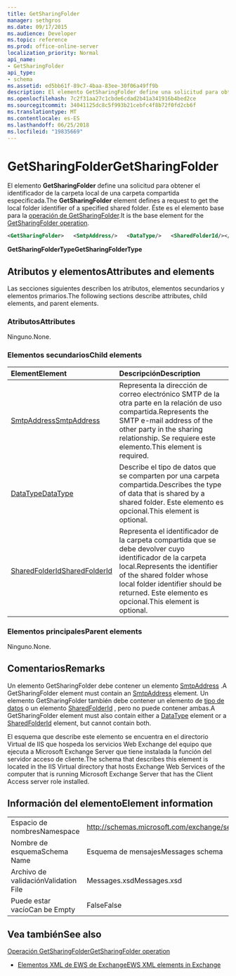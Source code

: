 ```yaml
---
title: GetSharingFolder
manager: sethgros
ms.date: 09/17/2015
ms.audience: Developer
ms.topic: reference
ms.prod: office-online-server
localization_priority: Normal
api_name:
- GetSharingFolder
api_type:
- schema
ms.assetid: ed5bb61f-89c7-4baa-83ee-30f06a49ff9b
description: El elemento GetSharingFolder define una solicitud para obtener el identificador de la carpeta local de una carpeta compartida especificada. Éste es el elemento base para la operación GetSharingFolder.
ms.openlocfilehash: 7c2f31aa27c1cbde6cdad2b41a341916b4bed2ce
ms.sourcegitcommit: 34041125dc8c5f993b21cebfc4f8b72f0fd2cb6f
ms.translationtype: MT
ms.contentlocale: es-ES
ms.lasthandoff: 06/25/2018
ms.locfileid: "19835669"
---
```

# <a name="getsharingfolder"></a><span data-ttu-id="df453-104">GetSharingFolder</span><span class="sxs-lookup"><span data-stu-id="df453-104">GetSharingFolder</span></span>

<span data-ttu-id="df453-105">El elemento **GetSharingFolder** define una solicitud para obtener el identificador de la carpeta local de una carpeta compartida especificada.</span><span class="sxs-lookup"><span data-stu-id="df453-105">The **GetSharingFolder** element defines a request to get the local folder identifier of a specified shared folder.</span></span> <span data-ttu-id="df453-106">Éste es el elemento base para la [operación de GetSharingFolder](getsharingfolder-operation.md).</span><span class="sxs-lookup"><span data-stu-id="df453-106">It is the base element for the [GetSharingFolder operation](getsharingfolder-operation.md).</span></span>
  
```xml
<GetSharingFolder>   <SmtpAddress/>   <DataType/>   <SharedFolderId/></GetSharingFolder>
```

 <span data-ttu-id="df453-107">**GetSharingFolderType**</span><span class="sxs-lookup"><span data-stu-id="df453-107">**GetSharingFolderType**</span></span>
## <a name="attributes-and-elements"></a><span data-ttu-id="df453-108">Atributos y elementos</span><span class="sxs-lookup"><span data-stu-id="df453-108">Attributes and elements</span></span>

<span data-ttu-id="df453-109">Las secciones siguientes describen los atributos, elementos secundarios y elementos primarios.</span><span class="sxs-lookup"><span data-stu-id="df453-109">The following sections describe attributes, child elements, and parent elements.</span></span>
  
### <a name="attributes"></a><span data-ttu-id="df453-110">Atributos</span><span class="sxs-lookup"><span data-stu-id="df453-110">Attributes</span></span>

<span data-ttu-id="df453-111">Ninguno.</span><span class="sxs-lookup"><span data-stu-id="df453-111">None.</span></span>
  
### <a name="child-elements"></a><span data-ttu-id="df453-112">Elementos secundarios</span><span class="sxs-lookup"><span data-stu-id="df453-112">Child elements</span></span>

|<span data-ttu-id="df453-113">**Element**</span><span class="sxs-lookup"><span data-stu-id="df453-113">**Element**</span></span>|<span data-ttu-id="df453-114">**Descripción**</span><span class="sxs-lookup"><span data-stu-id="df453-114">**Description**</span></span>|
|:-----|:-----|
|[<span data-ttu-id="df453-115">SmtpAddress</span><span class="sxs-lookup"><span data-stu-id="df453-115">SmtpAddress</span></span>](smtpaddress.md) <br/> |<span data-ttu-id="df453-116">Representa la dirección de correo electrónico SMTP de la otra parte en la relación de uso compartida.</span><span class="sxs-lookup"><span data-stu-id="df453-116">Represents the SMTP e-mail address of the other party in the sharing relationship.</span></span> <span data-ttu-id="df453-117">Se requiere este elemento.</span><span class="sxs-lookup"><span data-stu-id="df453-117">This element is required.</span></span>  <br/> |
|[<span data-ttu-id="df453-118">DataType</span><span class="sxs-lookup"><span data-stu-id="df453-118">DataType</span></span>](datatype.md) <br/> |<span data-ttu-id="df453-119">Describe el tipo de datos que se comparten por una carpeta compartida.</span><span class="sxs-lookup"><span data-stu-id="df453-119">Describes the type of data that is shared by a shared folder.</span></span> <span data-ttu-id="df453-120">Este elemento es opcional.</span><span class="sxs-lookup"><span data-stu-id="df453-120">This element is optional.</span></span>  <br/> |
|[<span data-ttu-id="df453-121">SharedFolderId</span><span class="sxs-lookup"><span data-stu-id="df453-121">SharedFolderId</span></span>](sharedfolderid.md) <br/> |<span data-ttu-id="df453-122">Representa el identificador de la carpeta compartida que se debe devolver cuyo identificador de la carpeta local.</span><span class="sxs-lookup"><span data-stu-id="df453-122">Represents the identifier of the shared folder whose local folder identifier should be returned.</span></span> <span data-ttu-id="df453-123">Este elemento es opcional.</span><span class="sxs-lookup"><span data-stu-id="df453-123">This element is optional.</span></span>  <br/> |
   
### <a name="parent-elements"></a><span data-ttu-id="df453-124">Elementos principales</span><span class="sxs-lookup"><span data-stu-id="df453-124">Parent elements</span></span>

<span data-ttu-id="df453-125">Ninguno.</span><span class="sxs-lookup"><span data-stu-id="df453-125">None.</span></span>
  
## <a name="remarks"></a><span data-ttu-id="df453-126">Comentarios</span><span class="sxs-lookup"><span data-stu-id="df453-126">Remarks</span></span>

<span data-ttu-id="df453-127">Un elemento GetSharingFolder debe contener un elemento [SmtpAddress](smtpaddress.md) .</span><span class="sxs-lookup"><span data-stu-id="df453-127">A GetSharingFolder element must contain an [SmtpAddress](smtpaddress.md) element.</span></span> <span data-ttu-id="df453-128">Un elemento GetSharingFolder también debe contener un elemento de [tipo de datos](datatype.md) o un elemento [SharedFolderId](sharedfolderid.md) , pero no puede contener ambas.</span><span class="sxs-lookup"><span data-stu-id="df453-128">A GetSharingFolder element must also contain either a [DataType](datatype.md) element or a [SharedFolderId](sharedfolderid.md) element, but cannot contain both.</span></span> 
  
<span data-ttu-id="df453-129">El esquema que describe este elemento se encuentra en el directorio Virtual de IIS que hospeda los servicios Web Exchange del equipo que ejecuta a Microsoft Exchange Server que tiene instalada la función del servidor acceso de cliente.</span><span class="sxs-lookup"><span data-stu-id="df453-129">The schema that describes this element is located in the IIS Virtual directory that hosts Exchange Web Services of the computer that is running Microsoft Exchange Server that has the Client Access server role installed.</span></span>
  
## <a name="element-information"></a><span data-ttu-id="df453-130">Información del elemento</span><span class="sxs-lookup"><span data-stu-id="df453-130">Element information</span></span>

|||
|:-----|:-----|
|<span data-ttu-id="df453-131">Espacio de nombres</span><span class="sxs-lookup"><span data-stu-id="df453-131">Namespace</span></span>  <br/> |http://schemas.microsoft.com/exchange/services/2006/messages  <br/> |
|<span data-ttu-id="df453-132">Nombre de esquema</span><span class="sxs-lookup"><span data-stu-id="df453-132">Schema Name</span></span>  <br/> |<span data-ttu-id="df453-133">Esquema de mensajes</span><span class="sxs-lookup"><span data-stu-id="df453-133">Messages schema</span></span>  <br/> |
|<span data-ttu-id="df453-134">Archivo de validación</span><span class="sxs-lookup"><span data-stu-id="df453-134">Validation File</span></span>  <br/> |<span data-ttu-id="df453-135">Messages.xsd</span><span class="sxs-lookup"><span data-stu-id="df453-135">Messages.xsd</span></span>  <br/> |
|<span data-ttu-id="df453-136">Puede estar vacío</span><span class="sxs-lookup"><span data-stu-id="df453-136">Can be Empty</span></span>  <br/> |<span data-ttu-id="df453-137">False</span><span class="sxs-lookup"><span data-stu-id="df453-137">False</span></span>  <br/> |
   
## <a name="see-also"></a><span data-ttu-id="df453-138">Vea también</span><span class="sxs-lookup"><span data-stu-id="df453-138">See also</span></span>



[<span data-ttu-id="df453-139">Operación GetSharingFolder</span><span class="sxs-lookup"><span data-stu-id="df453-139">GetSharingFolder operation</span></span>](getsharingfolder-operation.md)


- [<span data-ttu-id="df453-140">Elementos XML de EWS de Exchange</span><span class="sxs-lookup"><span data-stu-id="df453-140">EWS XML elements in Exchange</span></span>](ews-xml-elements-in-exchange.md)

